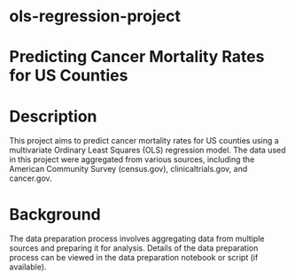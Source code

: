 # ols-regression-project
# Predicting Cancer Mortality Rates for US Counties
# Description
This project aims to predict cancer mortality rates for US counties using a multivariate Ordinary Least Squares (OLS) regression model. The data used in this project were aggregated from various sources, including the American Community Survey (census.gov), clinicaltrials.gov, and cancer.gov.

# Background
The data preparation process involves aggregating data from multiple sources and preparing it for analysis. Details of the data preparation process can be viewed in the data preparation notebook or script (if available).
